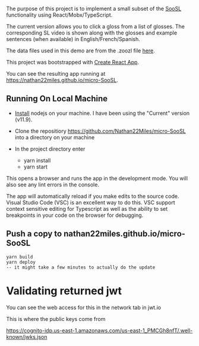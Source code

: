 The purpose of this project is to implement a small subset of the [SooSL](https://www.soosl.net) functionality using React/Mobx/TypeScript.

The current version allows you to click a gloss from a list of glosses. The corresponding SL video is shown along with the glosses and example sentences (when available) in English/French/Spanish.

The data files used in this demo are from the .zoozl file [here](https://www.soosl.net/software.html).

This project was bootstrapped with [Create React App](https://github.com/facebook/create-react-app).

You can see the resulting app running at https://nathan22miles.github.io/micro-SooSL.

## Running On Local Machine

* [Install](https://nodejs.org/en/download/current/) nodejs on your machine. I have been using the "Current" version (v11.9).
* Clone the repositiory https://github.com/Nathan22Miles/micro-SooSL into a directory on your machine
* In the project directory enter

    * yarn install
    * yarn start

This opens a browser and runs the app in the development mode.
You will also see any lint errors in the console.

The app will automatically reload if you make edits to the source code.
Visual Studio Code (VSC) is an excellent way to do this.
VSC support context sensitive editing for Typescript as well as the ability
to set breakpoints in your code on the browser for debugging.

## Push a copy to nathan22miles.github.io/micro-SooSL

    yarn build
    yarn deploy
    -- it might take a few minutes to actually do the update

# Validating returned jwt

You can see the web access for this in the network tab in jwt.io

This is where the public keys come from

https://cognito-idp.us-east-1.amazonaws.com/us-east-1_PMCGh8nfT/.well-known/jwks.json

